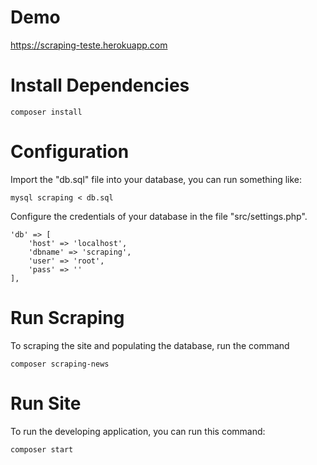 # Demo
https://scraping-teste.herokuapp.com

# Install Dependencies

	composer install

# Configuration

Import the "db.sql" file into your database, you can run something like:

	mysql scraping < db.sql

Configure the credentials of your database in the file "src/settings.php".

	'db' => [
        'host' => 'localhost',
        'dbname' => 'scraping',
        'user' => 'root',
        'pass' => ''
    ],

# Run Scraping

To scraping the site and populating the database, run the command

	composer scraping-news

# Run Site

To run the developing application, you can run this command:

	composer start
